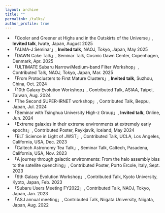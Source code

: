 ```yaml
---
layout: archive
title: ""
permalink: /talks/
author_profile: true
---
```

* 「Cooler and Greener at Highs and in the Outskirts of the Universe」, **Invited talk**, Iwate, Japan, August 2025
* 「ALMA-J Seminar」, **Invited talk**, NAOJ, Tokyo, Japan, May 2025
* 「DAWN Cake Talk」, Seminar Talk, Cosmic Dawn Center, Copenhagen, Denmark, Apr. 2025
* 「ULTIMATE Subaru Narrow/Medium-band Filter Workshop」, Contributed Talk, NAOJ, Tokyo, Japan, Mar. 2025
* 「From Protoclusters to First Mature Clusters」, **Invited talk**, Suzhou, China, Oct. 2024
* 「10th Galaxy Evolution Workshop」,  Contributed Talk, ASIAA, Taipei, Taiwan, Aug. 2024
* 「The Second SUPER-IRNET workshop」,  Contributed Talk, Beppu, Japan, Jul. 2024
* 「Seminar with Tsinghua University High-z Group」, **Invited talk**, Online, Jun. 2024
* 「Extreme galaxies in their extreme environments at extremely early epochs」, Contributed Poster, Reykjavík, Iceland, May 2024
* 「ELT Science in Light of JWST」, Contributed Talk, UCLA, Los Angeles, California, USA, Dec. 2023
* 「Caltech Astronomy Tea Talk」, Seminar Talk, Caltech, Pasadena, California, USA, Nov. 2023
* 「A journey through galactic environments: From the halo assembly bias to the satellite quenching」, Contributed Poster, Porto Ercole, Italy, Sept. 2023
* 「9th Galaxy Evolution Workshop」, Contributed Talk, Kyoto University, Kyoto, Japan, Feb. 2023
* 「Subaru Users Meeting FY2022」, Contributed Talk, NAOJ, Tokyo, Japan, Jan. 2023
* 「ASJ annual meeting」, Contributed Talk, Niigata University, Niigata, Japan, Aug. 2022

